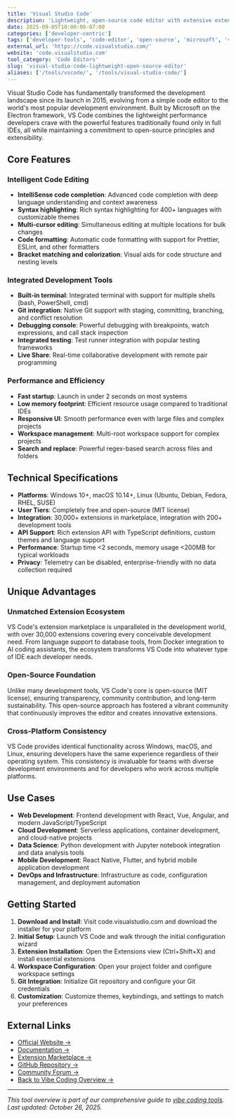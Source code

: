 ```yaml
---
title: 'Visual Studio Code'
description: 'Lightweight, open-source code editor with extensive extension ecosystem and powerful development features'
date: 2025-09-05T10:00:00-07:00
categories: ['developer-centric']
tags: ['developer-tools', 'code-editor', 'open-source', 'microsoft', 'vscode']
external_url: 'https://code.visualstudio.com/'
website: 'code.visualstudio.com'
tool_category: 'Code Editors'
slug: 'visual-studio-code-lightweight-open-source-editor'
aliases: ['/tools/vscode/', '/tools/visual-studio-code/']
---
```


Visual Studio Code has fundamentally transformed the development landscape since its launch in 2015, evolving from a simple code editor to the world's most popular development environment. Built by Microsoft on the Electron framework, VS Code combines the lightweight performance developers crave with the powerful features traditionally found only in full IDEs, all while maintaining a commitment to open-source principles and extensibility.

## Core Features

### Intelligent Code Editing

- **IntelliSense code completion**: Advanced code completion with deep language understanding and context awareness
- **Syntax highlighting**: Rich syntax highlighting for 400+ languages with customizable themes
- **Multi-cursor editing**: Simultaneous editing at multiple locations for bulk changes
- **Code formatting**: Automatic code formatting with support for Prettier, ESLint, and other formatters
- **Bracket matching and colorization**: Visual aids for code structure and nesting levels

### Integrated Development Tools

- **Built-in terminal**: Integrated terminal with support for multiple shells (bash, PowerShell, cmd)
- **Git integration**: Native Git support with staging, committing, branching, and conflict resolution
- **Debugging console**: Powerful debugging with breakpoints, watch expressions, and call stack inspection
- **Integrated testing**: Test runner integration with popular testing frameworks
- **Live Share**: Real-time collaborative development with remote pair programming

### Performance and Efficiency

- **Fast startup**: Launch in under 2 seconds on most systems
- **Low memory footprint**: Efficient resource usage compared to traditional IDEs
- **Responsive UI**: Smooth performance even with large files and complex projects
- **Workspace management**: Multi-root workspace support for complex projects
- **Search and replace**: Powerful regex-based search across files and folders

## Technical Specifications

- **Platforms**: Windows 10+, macOS 10.14+, Linux (Ubuntu, Debian, Fedora, RHEL, SUSE)
- **User Tiers**: Completely free and open-source (MIT license)
- **Integration**: 30,000+ extensions in marketplace, integration with 200+ development tools
- **API Support**: Rich extension API with TypeScript definitions, custom themes and language support
- **Performance**: Startup time <2 seconds, memory usage <200MB for typical workloads
- **Privacy**: Telemetry can be disabled, enterprise-friendly with no data collection required

## Unique Advantages

### Unmatched Extension Ecosystem

VS Code's extension marketplace is unparalleled in the development world, with over 30,000 extensions covering every conceivable development need. From language support to database tools, from Docker integration to AI coding assistants, the ecosystem transforms VS Code into whatever type of IDE each developer needs.

### Open-Source Foundation

Unlike many development tools, VS Code's core is open-source (MIT license), ensuring transparency, community contribution, and long-term sustainability. This open-source approach has fostered a vibrant community that continuously improves the editor and creates innovative extensions.

### Cross-Platform Consistency

VS Code provides identical functionality across Windows, macOS, and Linux, ensuring developers have the same experience regardless of their operating system. This consistency is invaluable for teams with diverse development environments and for developers who work across multiple platforms.

## Use Cases

- **Web Development**: Frontend development with React, Vue, Angular, and modern JavaScript/TypeScript
- **Cloud Development**: Serverless applications, container development, and cloud-native projects
- **Data Science**: Python development with Jupyter notebook integration and data analysis tools
- **Mobile Development**: React Native, Flutter, and hybrid mobile application development
- **DevOps and Infrastructure**: Infrastructure as code, configuration management, and deployment automation

## Getting Started

1. **Download and Install**: Visit code.visualstudio.com and download the installer for your platform
2. **Initial Setup**: Launch VS Code and walk through the initial configuration wizard
3. **Extension Installation**: Open the Extensions view (Ctrl+Shift+X) and install essential extensions
4. **Workspace Configuration**: Open your project folder and configure workspace settings
5. **Git Integration**: Initialize Git repository and configure your Git credentials
6. **Customization**: Customize themes, keybindings, and settings to match your preferences

## External Links

- [Official Website →](https://code.visualstudio.com)
- [Documentation →](https://code.visualstudio.com/docs)
- [Extension Marketplace →](https://marketplace.visualstudio.com)
- [GitHub Repository →](https://github.com/microsoft/vscode)
- [Community Forum →](https://github.com/microsoft/vscode/discussions)
- [Back to Vibe Coding Overview →](/blog/posts/vibe-coding-revolution/)

---

_This tool overview is part of our comprehensive guide to [vibe coding tools](/blog/posts/vibe-coding-revolution/). Last updated: October 26, 2025._
